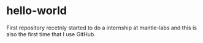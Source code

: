 # hello-world
First repository
recetnly started to do a internship at mantle-labs and this is also the first time that I use GitHub.
